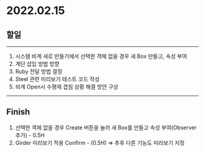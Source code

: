 # 2022.02.15

## 할일

------

1. 시스템 비계 새로 만들기에서 선택한 객체 없을 경우 새 Box 만들고, 속성 부여
2. 계단 삽입 방법 방향
3. Ruby 전달 방법 결정
4. Steel 관련 미리보기 테스트 코드 작성
5. 비계 Open시 수평재 겹침 상황 해결 방안 구상



------

## Finish

1. 선택한 객체 없을 경우 Create  버튼을 눌러 새 Box를 만들고 속성 부여(Observer 추가) - 0.5H
2. Girder 미리보기 적용 Confirm - (0.5H) => 추후 다른 기능도 미리보기 지정